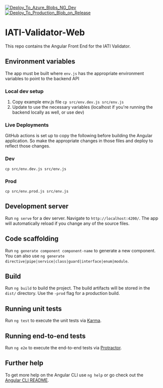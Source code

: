 [![Deploy_To_Azure_Blobs_NG_Dev](https://github.com/IATI/IATI-Validator-Web/actions/workflows/develop_CD.yml/badge.svg)](https://github.com/IATI/IATI-Validator-Web/actions/workflows/develop_CD.yml)
[![Deploy_To_Production_Blob_on_Release](https://github.com/IATI/IATI-Validator-Web/actions/workflows/main_CD.yml/badge.svg)](https://github.com/IATI/IATI-Validator-Web/actions/workflows/main_CD.yml)

# IATI-Validator-Web

This repo contains the Angular Front End for the IATI Validator.

## Environment variables

The app must be built where `env.js` has the appropriate environment variables to point to the backend API

### Local dev setup

1. Copy example env.js file `cp src/env.dev.js src/env.js`
1. Update to use the necessary variables (localhost if you're running the backend locally as well, or use dev)

### Live Deployments

GitHub actions is set up to copy the following before building the Angular application. So make the appropriate changes in those files and deploy to reflect those changes.

### Dev

`cp src/env.dev.js src/env.js`

### Prod

`cp src/env.prod.js src/env.js`

## Development server

Run `ng serve` for a dev server. Navigate to `http://localhost:4200/`. The app will automatically reload if you change any of the source files.

## Code scaffolding

Run `ng generate component component-name` to generate a new component. You can also use `ng generate directive|pipe|service|class|guard|interface|enum|module`.

## Build

Run `ng build` to build the project. The build artifacts will be stored in the `dist/` directory. Use the `-prod` flag for a production build.

## Running unit tests

Run `ng test` to execute the unit tests via [Karma](https://karma-runner.github.io).

## Running end-to-end tests

Run `ng e2e` to execute the end-to-end tests via [Protractor](http://www.protractortest.org/).

## Further help

To get more help on the Angular CLI use `ng help` or go check out the [Angular CLI README](https://github.com/angular/angular-cli/blob/master/README.md).
